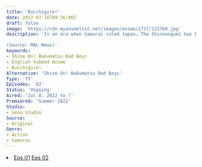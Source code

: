 ```yaml
---
title: 'Bucchigire!'
date: 2022-07-16T09:26:00Z
draft: false
image: 'https://cdn.myanimelist.net/images/anime/1717/121768.jpg'
description: 'In an era when Samurai ruled Japan… The Shinsengumi has been wiped out by an unknown attacker, leaving one survivor. Seven criminals are chosen as doubles for the Shinsengumi. To protect the security of Kyoto, a top-secret replacement operation is executed.

(Source: MAL News)'
keywords:
- Shine On! Bakumatsu Bad Boys
- English Subbed Anime
- Bucchigire!
Alternative: 'Shine On! Bakumatsu Bad Boys'
Type: 'TV'
Episodes: '02'
Status: 'Ongoing'
Aired: 'Jul 8, 2022 to ?'
Premiered: 'Summer 2022'
Studio:
- Geno Studio
Source:
- Original
Genre:
- Action
- Samurai
---
```


<div class="bc-1 d-g p-5">
<li class="d-g gg-5 gtc-e">
  <a id="allvideo" href="#" data-video="//embed.hugonime.repl.co/videokf.php?id=Bucchigire/Bucchigire - 01" rel=nofollow">Eps 01</a>
  <a id="allvideo" href="#" data-video="//embed.hugonime.repl.co/videokf.php?id=Bucchigire/Bucchigire - 02" rel=nofollow">Eps 02</a>
</li>
</div>

